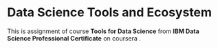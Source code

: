 # Data Science Tools and Ecosystem
This is assignment of course **Tools for Data Science** from **IBM Data Science Professional Certificate** on coursera .
